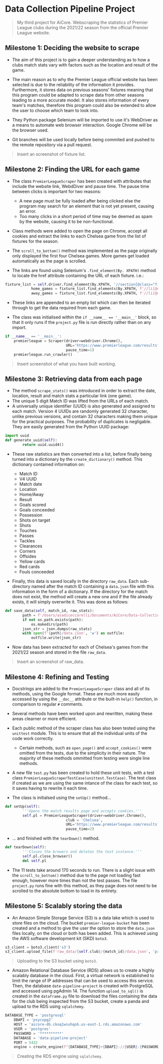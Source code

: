 # Data Collection Pipeline Project

> My third project for AiCore. Webscraping the statistics of Premier League clubs during the 2021/22 season from the official Premier League website.

## Milestone 1: Deciding the website to scrape

- The aim of this project is to gain a deeper understanding as to how a clubs match stats vary with factors such as the location and result of the game.

- The main reason as to why the Premier League official website has been selected is due to the reliability of the information it provides. Furthermore, it stores data on previous seasons' fixtures meaning that this program could be adapted to scrape data from other seasons leading to a more accurate model. It also stores information of every team's matches, therefore this program could also be extended to allow the user to choose which team to look into.

- They Python package Selenium will be imported to use it's WebDriver as a means to automate web browser interaction. Google Chrome will be the browser used.

-  Git branches will be used locally before being commited and pushed to the remote repository via a pull request.

> Insert an screenshot of fixture list.

## Milestone 2: Finding the URL for each game

- The class ```PremierLeagueScraper``` has been created with attributes that include the website link, WebdDiver and pause time. The pause time between clicks is important for two reasons:
    - A new page must be fully loaded after being clicked else the program may search for an element that is not yet present, causing an error.
    - Too many clicks in a short period of time may be deemed as spam by the website, causing it to be non-functional.

- Class methods were added to open the page on Chrome, accept all cookies and extract the links to each Chelsea game from the list of fixtures for the season.

- The ```scroll_to_bottom()``` method was implemented as the page originally only displayed the first four Chelsea games. More games get loaded automatically as the page is scrolled.

- The links are found using Selenium's ```.find_element(By. XPATH)``` method to locate the href attribute containing the URL of each fixture. i.e.:
```python
fixture_list = self.driver.find_element(By.XPATH, '//section[@class="fixtures"]')
            home_games = fixture_list.find_elements(By.XPATH, f'//li[@data-home="{self.club}"]')
            away_games = fixture_list.find_elements(By.XPATH, f'//li[@data-away="{self.club}"]')
```

- These links are appended to an empty list which can then be iterated through to get the data required from each game.

- The class was initialised within the ```if __name__ == '__main__'``` block, so that it only runs if the ```project.py``` file is run directly rather than on any import.

```python
if __name__ == '__main__':
    premierleague = Scraper(driver=webdriver.Chrome(),
                            URL='https://www.premierleague.com/results?co=1&se=418&cl=-1',
                            pause_time=1)
    premierleague.run_crawler()
```

> Insert screenshot of what you have built working.

## Milestone 3: Retrieving data from each page
- The method ```scrape_stats()``` was introduced in order to extract the date, location, result and match stats a particular link (one game).
- The unique 5 digit Match ID was lifted from the URLs of each match.
- A universally unique identifier (UUID) is also generated and assigned to each match. Version 4 UUIDs are randomly generated 32 character, unlike previous versions, and contain 32 characters making them unique for the practical purposes. The probability of duplicates is negligable. They are easily generated from the Python UUID package:
```python
import uuid
def generate_uuid(self):
        return uuid.uuid4()
```

- These raw statistics are then converted into a list, before finally being turned into a dictionary by the ```create_dictionary()``` method. This dictionary contained information on:
    - Match ID
    - V4 UUID
    - Match date
    - Location
    - Home/Away
    - Result
    - Goals scored
    - Goals conceeded
    - Possession
    - Shots on target
    - Shots 
    - Touches
    - Passes
    - Tackles
    - Clearances
    - Corners
    - Offsides
    - Yellow cards
    - Red cards
    - Fouls conceeded

- Finally, this data is saved locally in the directory ```raw_data```. Each sub-directory named after the match ID containing a ```data.json``` file with this information in the form of a dictionary. If the directory for the match does not exist, the method will create a new one and if the file already exists, it will simply overwrite it. This was done as follows:
```python
def save_data(self, match_id, raw_stats):
        path = f'/Users/asadiceccarelli/Documents/AiCore/Data-Collection-Pipeline/raw_data/{match_id}'
        if not os.path.exists(path):
            os.makedirs(path)
        json_str = json.dumps(raw_stats)
        with open(f'{path}/data.json', 'w') as outfile:
            outfile.write(json_str)
```

- Now data has been extracted for each of Chelsea's games from the 2021/22 season and stored in the file ```raw_data```.
> Insert an screenshot of raw_data.

## Milestone 4: Refining and Testing
- Docstrings are added to the ```PremierLeagueScraper``` class and all of its methods, using the Google format. These are much more easily accessed by using the ```__doc__``` attribute or the built-in ```help()``` function, in comparison to regular ```#``` comments.

- Several methods have been worked upon and rewritten, making these areas clearner or more efficient. 

- Each public method of the scraper class has also been tested using the ```unittest``` module. This is to ensure that all the individual units of the code work correctly.
    - Certain methods, such as ```open_page()``` and ```accept_cookies()``` were omitted from the tests, due to the simplicity in their nature. The majority of these methods ommitted from testing were single line methods.

- A new file ```test.py``` has been created to hold these unit tests, with a test class ```PremierLeagueScraperTestCase(unittest.TestCase)```. The test class if created as we are using the same intance of the class for each test, so it saves having to rewrite it each time.

- The class is initialsed using the ```setUp()``` method...

```python
def setUp(self):
        '''Opens the match results page and accepts cookies.'''
        self.pl = PremierLeagueScraper(driver=webdriver.Chrome(),
                            club = 'Chelsea',
                            URL='https://www.premierleague.com/results?co=1&se=418&cl=-1',
                            pause_time=2)
```

- ... and finished with the ```tearDown()``` method.

```python
def tearDown(self):
        '''Closes the browers and deletes the test instance.'''
        self.pl.close_browser()
        del self.pl
```

- The 11 tests take around 170 seconds to run. There is a slight issue with the ```scroll_to_bottom()``` method due to the page not loading fast enough, however more times than not the test passes. The file ```project.py``` runs fine with this method, as they page does not need to be scrolled to the absolute bottom to load in its entirety.

## Milestone 5: Scalably storing the data

- An Amazon Simple Storage Service (S3) is a data lake which is used to store files on the cloud. The bucket ```premier-league-bucket``` has been created and a method to give the user the option to store the ```data.json``` files locally, on the cloud or both has been added. This is achieved using the AWS software development kit (SKD) ```boto3```.

```python
s3_client = boto3.client('s3')
s3_client.upload_file(f'raw_data/{self.club}/{match_id}/data.json', 'premier-league-bucket', match_id)
```
> Uploading to the S3 bucket using ```boto3```.

- Amazon Relational Database Service (RDS) allows us to create a highly scalably database in the cloud. First, a virtual network is established to limit the range of IP addresses that can be used to access this service. Then, the database ```date-pipeline-project``` is created with PostgreSQL and accessed using pgAdmin 14. The function ```upload_to_sql()``` is created in the ```dataframe.py``` file to download the files containing the data for the club being inspected from the S3 bucket, create a panda and upload to the RDS using ```sqlalchemy```.

```python
DATABASE_TYPE = 'postgresql'
    DBAPI = 'psycopg2'
    HOST = 'aicore-db.ckoq1wsuhqob.us-east-1.rds.amazonaws.com'
    USER = 'postgres'
    PASSWORD = '**********'
    DATABASE = 'data-pipeline-project'
    PORT = 5432
    engine = create_engine(f"{DATABASE_TYPE}+{DBAPI}://{USER}:{PASSWORD}@{HOST}:{PORT}/{DATABASE}")
```
> Creating the RDS engine using ```sqlalchemy```.